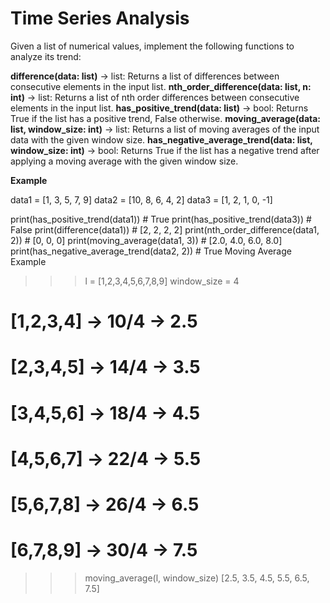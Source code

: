 # Time Series Analysis
Given a list of numerical values, implement the following functions to analyze its trend:

**difference(data: list)** -> list: Returns a list of differences between consecutive elements in the input list.
**nth_order_difference(data: list, n: int)** -> list: Returns a list of nth order differences between consecutive elements in the input list.
**has_positive_trend(data: list)** -> bool: Returns True if the list has a positive trend, False otherwise.
**moving_average(data: list, window_size: int)** -> list: Returns a list of moving averages of the input data with the given window size.
**has_negative_average_trend(data: list, window_size: int)** -> bool: Returns True if the list has a negative trend after applying a moving average with the given window size.

**Example**

data1 = [1, 3, 5, 7, 9]
data2 = [10, 8, 6, 4, 2]
data3 = [1, 2, 1, 0, -1]

print(has_positive_trend(data1))  # True
print(has_positive_trend(data3))  # False
print(difference(data1))           # [2, 2, 2, 2]
print(nth_order_difference(data1, 2))  # [0, 0, 0]
print(moving_average(data1, 3))    # [2.0, 4.0, 6.0, 8.0]
print(has_negative_average_trend(data2, 2))  # True
Moving Average Example

>>> l = [1,2,3,4,5,6,7,8,9] 
>>> window_size = 4
# [1,2,3,4] -> 10/4 -> 2.5
# [2,3,4,5] -> 14/4 -> 3.5
# [3,4,5,6] -> 18/4 -> 4.5
# [4,5,6,7] -> 22/4 -> 5.5
# [5,6,7,8] -> 26/4 -> 6.5
# [6,7,8,9] -> 30/4 -> 7.5
>>> moving_average(l, window_size)
[2.5, 3.5, 4.5, 5.5, 6.5, 7.5]